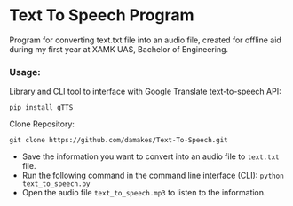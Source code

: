 # Text To Speech Program

Program for converting text.txt file into an audio file, created for offline aid during my first year at XAMK UAS, Bachelor of Engineering.

### **Usage:**

Library and CLI tool to interface with Google Translate text-to-speech API:
```
pip install gTTS
```
Clone Repository:
```
git clone https://github.com/damakes/Text-To-Speech.git
```

+ Save the information you want to convert into an audio file to `text.txt` file.
+ Run the following command in the command line interface (CLI): `python text_to_speech.py`
+ Open the audio file `text_to_speech.mp3` to listen to the information.
